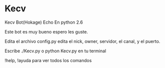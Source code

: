 # Kecv
Kecv Bot(Hokage) Echo En python 2.6

Este bot es muy bueno espero les guste.

Edita el archivo config.py edita el nick, owner, servidor, el canal, y el puerto.

Escribe ./Kecv.py o python Kecv.py en tu terminal

!help, !ayuda para ver todos los comandos


